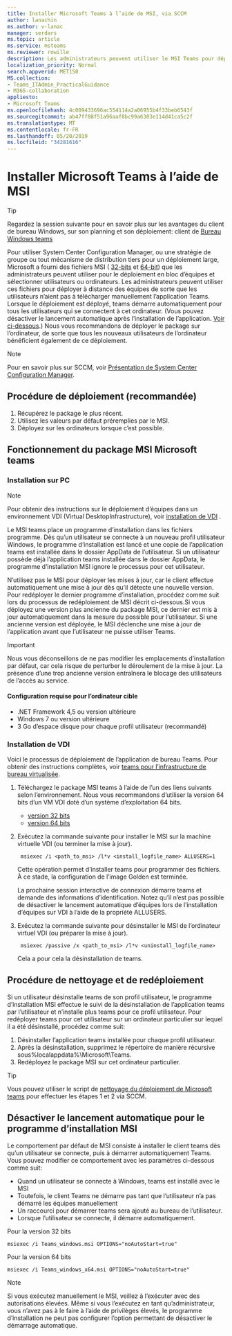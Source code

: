 ```yaml
---
title: Installer Microsoft Teams à l’aide de MSI, via SCCM
author: lanachin
ms.author: v-lanac
manager: serdars
ms.topic: article
ms.service: msteams
ms.reviewer: rowille
description: Les administrateurs peuvent utiliser le MSI Teams pour déployer en bloc Microsoft Teams pour des utilisateurs ou sur des ordinateurs spécifiques.
localization_priority: Normal
search.appverid: MET150
MS.collection:
- Teams_ITAdmin_PracticalGuidance
- M365-collaboration
appliesto:
- Microsoft Teams
ms.openlocfilehash: 4c009433696ac554114a2a06955b4f33beb6543f
ms.sourcegitcommit: ab47ff88f51a96aaf8bc99a6303e114d41ca5c2f
ms.translationtype: MT
ms.contentlocale: fr-FR
ms.lasthandoff: 05/20/2019
ms.locfileid: "34281616"
---
```

<a name="install-microsoft-teams-using-msi"></a>Installer Microsoft Teams à l’aide de MSI
=================================

> [!Tip]
> Regardez la session suivante pour en savoir plus sur les avantages du client de bureau Windows, sur son planning et son déploiement: client de [Bureau Windows teams](https://aka.ms/teams-clients)

Pour utiliser System Center Configuration Manager, ou une stratégie de groupe ou tout mécanisme de distribution tiers pour un déploiement large, Microsoft a fourni des fichiers MSI ( [32-bits](https://aka.ms/teams32bitmsi) et [64-bit](https://aka.ms/teams64bitmsi)) que les administrateurs peuvent utiliser pour le déploiement en bloc d’équipes et sélectionner utilisateurs ou ordinateurs. Les administrateurs peuvent utiliser ces fichiers pour déployer à distance des équipes de sorte que les utilisateurs n’aient pas à télécharger manuellement l’application Teams. Lorsque le déploiement est déployé, teams démarre automatiquement pour tous les utilisateurs qui se connectent à cet ordinateur. (Vous pouvez désactiver le lancement automatique après l’installation de l’application. [Voir ci-dessous](#disable-auto-launch-for-the-msi-installer).) Nous vous recommandons de déployer le package sur l’ordinateur, de sorte que tous les nouveaux utilisateurs de l’ordinateur bénéficient également de ce déploiement. 
 
> [!Note] 
> Pour en savoir plus sur SCCM, voir [Présentation de System Center Configuration Manager](https://docs.microsoft.com/sccm/core/understand/introduction).

## <a name="deployment-procedure-recommended"></a>Procédure de déploiement (recommandée)
1. Récupérez le package le plus récent.
2. Utilisez les valeurs par défaut préremplies par le MSI.
3. Déployez sur les ordinateurs lorsque c’est possible.

## <a name="how-the-microsoft-teams-msi-package-works"></a>Fonctionnement du package MSI Microsoft teams

### <a name="pc-installation"></a>Installation sur PC

> [!Note] 
> Pour obtenir des instructions sur le déploiement d’équipes dans un environnement VDI (Virtual DesktopInfrastructure), voir [installation de VDI](#vdi-installation) .

Le MSI teams place un programme d’installation dans les fichiers programme. Dès qu’un utilisateur se connecte à un nouveau profil utilisateur Windows, le programme d’installation est lancé et une copie de l’application teams est installée dans le dossier AppData de l’utilisateur. Si un utilisateur possède déjà l’application teams installée dans le dossier AppData, le programme d’installation MSI ignore le processus pour cet utilisateur.

N’utilisez pas le MSI pour déployer les mises à jour, car le client effectue automatiquement une mise à jour dès qu’il détecte une nouvelle version. Pour redéployer le dernier programme d’installation, procédez comme suit lors du processus de redéploiement de MSI décrit ci-dessous.Si vous déployez une version plus ancienne du package MSI, ce dernier est mis à jour automatiquement dans la mesure du possible pour l’utilisateur. Si une ancienne version est déployée, le MSI déclenche une mise à jour de l’application avant que l’utilisateur ne puisse utiliser Teams. 

> [!Important] 
> Nous vous déconseillons de ne pas modifier les emplacements d’installation par défaut, car cela risque de perturber le déroulement de la mise à jour. La présence d’une trop ancienne version entraînera le blocage des utilisateurs de l’accès au service. 

#### <a name="target-computer-requirements"></a>Configuration requise pour l’ordinateur cible

- .NET Framework 4,5 ou version ultérieure
- Windows 7 ou version ultérieure
- 3 Go d’espace disque pour chaque profil utilisateur (recommandé)

### <a name="vdi-installation"></a>Installation de VDI

Voici le processus de déploiement de l’application de bureau Teams. Pour obtenir des instructions complètes, voir [teams pour l’infrastructure de bureau virtualisée](teams-for-vdi.md).

1. Téléchargez le package MSI teams à l’aide de l’un des liens suivants selon l’environnement. Nous vous recommandons d’utiliser la version 64 bits d’un VM VDI doté d’un système d’exploitation 64 bits.

    - [version 32 bits](https://teams.microsoft.com/downloads/desktopurl?env=production&plat=windows&download=true&managedInstaller=true)
    - [version 64 bits](https://teams.microsoft.com/downloads/desktopurl?env=production&plat=windows&download=true&managedInstaller=true&arch=x64)

2. Exécutez la commande suivante pour installer le MSI sur la machine virtuelle VDI (ou terminer la mise à jour).

        msiexec /i <path_to_msi> /l*v <install_logfile_name> ALLUSERS=1

    Cette opération permet d’installer teams pour programmer des fichiers. À ce stade, la configuration de l’image Golden est terminée.

    La prochaine session interactive de connexion démarre teams et demande des informations d’identification. Notez qu’il n’est pas possible de désactiver le lancement automatique d’équipes lors de l’installation d’équipes sur VDI à l’aide de la propriété ALLUSERS.

3. Exécutez la commande suivante pour désinstaller le MSI de l’ordinateur virtuel VDI (ou préparer la mise à jour).

        msiexec /passive /x <path_to_msi> /l*v <uninstall_logfile_name>

    Cela a pour cela la désinstallation de teams.

## <a name="clean-up-and-redeployment-procedure"></a>Procédure de nettoyage et de redéploiement

Si un utilisateur désinstalle teams de son profil utilisateur, le programme d’installation MSI effectue le suivi de la désinstallation de l’application teams par l’utilisateur et n’installe plus teams pour ce profil utilisateur. Pour redéployer teams pour cet utilisateur sur un ordinateur particulier sur lequel il a été désinstallé, procédez comme suit:

1. Désinstaller l’application teams installée pour chaque profil utilisateur. 
2. Après la désinstallation, supprimez le répertoire de manière récursive sous%localappdata%\Microsoft\Teams\.
3. Redéployez le package MSI sur cet ordinateur particulier.

> [!TIP] 
> Vous pouvez utiliser le script de [nettoyage du déploiement de Microsoft teams](scripts/Powershell-script-teams-deployment-clean-up.md) pour effectuer les étapes 1 et 2 via SCCM.

## <a name="disable-auto-launch-for-the-msi-installer"></a>Désactiver le lancement automatique pour le programme d’installation MSI

Le comportement par défaut de MSI consiste à installer le client teams dès qu’un utilisateur se connecte, puis à démarrer automatiquement Teams. Vous pouvez modifier ce comportement avec les paramètres ci-dessous comme suit:

- Quand un utilisateur se connecte à Windows, teams est installé avec le MSI
- Toutefois, le client Teams ne démarre pas tant que l’utilisateur n’a pas démarré les équipes manuellement
- Un raccourci pour démarrer teams sera ajouté au bureau de l’utilisateur.
- Lorsque l’utilisateur se connecte, il démarre automatiquement.

Pour la version 32 bits
```
msiexec /i Teams_windows.msi OPTIONS="noAutoStart=true"
```
Pour la version 64 bits
```
msiexec /i Teams_windows_x64.msi OPTIONS="noAutoStart=true"
```

> [!Note]
>  Si vous exécutez manuellement le MSI, veillez à l’exécuter avec des autorisations élevées. Même si vous l’exécutez en tant qu’administrateur, vous n’avez pas à le faire à l’aide de privilèges élevés, le programme d’installation ne peut pas configurer l’option permettant de désactiver le démarrage automatique.
